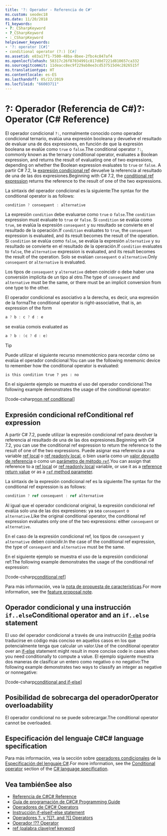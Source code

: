 ```yaml
---
title: '?: Operador - Referencia de C#'
ms.custom: seodec18
ms.date: 11/20/2018
f1_keywords:
- ?:_CSharpKeyword
- ?_CSharpKeyword
- :_CSharpKeyword
helpviewer_keywords:
- '?: operator [C#]'
- conditional operator (?:) [C#]
ms.assetid: e83a17f1-7500-48ba-8bee-2fbc4c847af4
ms.openlocfilehash: 58317c26f87034991c817d0d7221d810657ca332
ms.sourcegitcommit: 11deacc8ec9f229ab8ee3cd537515d4c2826515f
ms.translationtype: HT
ms.contentlocale: es-ES
ms.lasthandoff: 05/22/2019
ms.locfileid: "66003711"
---
```

# <a name="-operator-c-reference"></a><span data-ttu-id="896ce-102">?: Operador (Referencia de C#)</span><span class="sxs-lookup"><span data-stu-id="896ce-102">?: Operator (C# Reference)</span></span>

<span data-ttu-id="896ce-103">El operador condicional `?:`, normalmente conocido como operador condicional ternario, evalúa una expresión booleana y devuelve el resultado de evaluar una de dos expresiones, en función de que la expresión booleana se evalúe como `true` o `false`.</span><span class="sxs-lookup"><span data-stu-id="896ce-103">The conditional operator `?:`, commonly known as the ternary conditional operator, evaluates a Boolean expression, and returns the result of evaluating one of two expressions, depending on whether the Boolean expression evaluates to `true` or `false`.</span></span> <span data-ttu-id="896ce-104">A partir C# 7.2, la [expresión condicional ref](#conditional-ref-expression) devuelve la referencia al resultado de una de las dos expresiones.</span><span class="sxs-lookup"><span data-stu-id="896ce-104">Beginning with C# 7.2, the [conditional ref expression](#conditional-ref-expression) returns the reference to the result of one of the two expressions.</span></span>

<span data-ttu-id="896ce-105">La sintaxis del operador condicional es la siguiente:</span><span class="sxs-lookup"><span data-stu-id="896ce-105">The syntax for the conditional operator is as follows:</span></span>

```csharp
condition ? consequent : alternative
```

<span data-ttu-id="896ce-106">La expresión `condition` debe evaluarse como `true` o `false`.</span><span class="sxs-lookup"><span data-stu-id="896ce-106">The `condition` expression must evaluate to `true` or `false`.</span></span> <span data-ttu-id="896ce-107">Si `condition` se evalúa como `true`, se evalúa la expresión `consequent` y su resultado se convierte en el resultado de la operación.</span><span class="sxs-lookup"><span data-stu-id="896ce-107">If `condition` evaluates to `true`, the `consequent` expression is evaluated, and its result becomes the result of the operation.</span></span> <span data-ttu-id="896ce-108">Si `condition` se evalúa como `false`, se evalúa la expresión `alternative` y su resultado se convierte en el resultado de la operación.</span><span class="sxs-lookup"><span data-stu-id="896ce-108">If `condition` evaluates to `false`, the `alternative` expression is evaluated, and its result becomes the result of the operation.</span></span> <span data-ttu-id="896ce-109">Solo se evalúan `consequent` o `alternative`.</span><span class="sxs-lookup"><span data-stu-id="896ce-109">Only `consequent` or `alternative` is evaluated.</span></span>

<span data-ttu-id="896ce-110">Los tipos de `consequent` y `alternative` deben coincidir o debe haber una conversión implícita de un tipo al otro.</span><span class="sxs-lookup"><span data-stu-id="896ce-110">The type of `consequent` and `alternative` must be the same, or there must be an implicit conversion from one type to the other.</span></span>

<span data-ttu-id="896ce-111">El operador condicional es asociativo a la derecha, es decir, una expresión de la forma</span><span class="sxs-lookup"><span data-stu-id="896ce-111">The conditional operator is right-associative, that is, an expression of the form</span></span>

```csharp
a ? b : c ? d : e
```

<span data-ttu-id="896ce-112">se evalúa como</span><span class="sxs-lookup"><span data-stu-id="896ce-112">is evaluated as</span></span>

```csharp
a ? b : (c ? d : e)
```

> [!TIP]
> <span data-ttu-id="896ce-113">Puede utilizar el siguiente recurso mnemotécnico para recordar cómo se evalúa el operador condicional:</span><span class="sxs-lookup"><span data-stu-id="896ce-113">You can use the following mnemonic device to remember how the conditional operator is evaluated:</span></span>
>
> ```text
> is this condition true ? yes : no
> ```

<span data-ttu-id="896ce-114">En el siguiente ejemplo se muestra el uso del operador condicional:</span><span class="sxs-lookup"><span data-stu-id="896ce-114">The following example demonstrates the usage of the conditional operator:</span></span>

[!code-csharp[non ref conditional](~/samples/snippets/csharp/language-reference/operators/ConditionalExamples.cs#ConditionalValue)]

## <a name="conditional-ref-expression"></a><span data-ttu-id="896ce-115">Expresión condicional ref</span><span class="sxs-lookup"><span data-stu-id="896ce-115">Conditional ref expression</span></span>

<span data-ttu-id="896ce-116">A partir C# 7.2, puede utilizar la expresión condicional ref para devolver la referencia al resultado de una de las dos expresiones.</span><span class="sxs-lookup"><span data-stu-id="896ce-116">Beginning with C# 7.2, you can use the conditional ref expression to return the reference to the result of one of the two expressions.</span></span> <span data-ttu-id="896ce-117">Puede asignar esa referencia a una variable [ref local](../keywords/ref.md#ref-locals) o [ref readonly local](../keywords/ref.md#ref-readonly-locals), o bien usarla como un [valor devuelto de referencia](../keywords/ref.md#reference-return-values) o como un [parámetro de método `ref`](../keywords/ref.md#passing-an-argument-by-reference).</span><span class="sxs-lookup"><span data-stu-id="896ce-117">You can assign that reference to a [ref local](../keywords/ref.md#ref-locals) or [ref readonly local](../keywords/ref.md#ref-readonly-locals) variable, or use it as a [reference return value](../keywords/ref.md#reference-return-values) or as a [`ref` method parameter](../keywords/ref.md#passing-an-argument-by-reference).</span></span>

<span data-ttu-id="896ce-118">La sintaxis de la expresión condicional ref es la siguiente:</span><span class="sxs-lookup"><span data-stu-id="896ce-118">The syntax for the conditional ref expression is as follows:</span></span>

```csharp
condition ? ref consequent : ref alternative
```

<span data-ttu-id="896ce-119">Al igual que el operador condicional original, la expresión condicional ref evalúa solo una de las dos expresiones: ya sea `consequent` o `alternative`.</span><span class="sxs-lookup"><span data-stu-id="896ce-119">Like the original conditional operator, the conditional ref expression evaluates only one of the two expressions: either `consequent` or `alternative`.</span></span>

<span data-ttu-id="896ce-120">En el caso de la expresión condicional ref, los tipos de `consequent` y `alternative` deben coincidir.</span><span class="sxs-lookup"><span data-stu-id="896ce-120">In the case of the conditional ref expression, the type of `consequent` and `alternative` must be the same.</span></span>

<span data-ttu-id="896ce-121">En el siguiente ejemplo se muestra el uso de la expresión condicional ref:</span><span class="sxs-lookup"><span data-stu-id="896ce-121">The following example demonstrates the usage of the conditional ref expression:</span></span>

[!code-csharp[conditional ref](~/samples/snippets/csharp/language-reference/operators/ConditionalExamples.cs#ConditionalRef)]

<span data-ttu-id="896ce-122">Para más información, vea la [nota de propuesta de características](../../../../_csharplang/proposals/csharp-7.2/conditional-ref.md).</span><span class="sxs-lookup"><span data-stu-id="896ce-122">For more information, see the [feature proposal note](../../../../_csharplang/proposals/csharp-7.2/conditional-ref.md).</span></span>

## <a name="conditional-operator-and-an-ifelse-statement"></a><span data-ttu-id="896ce-123">Operador condicional y una instrucción `if..else`</span><span class="sxs-lookup"><span data-stu-id="896ce-123">Conditional operator and an `if..else` statement</span></span>

<span data-ttu-id="896ce-124">El uso del operador condicional a través de una instrucción [if-else](../keywords/if-else.md) podría traducirse en código más conciso en aquellos casos en los que potencialmente tenga que calcular un valor.</span><span class="sxs-lookup"><span data-stu-id="896ce-124">Use of the conditional operator over an [if-else](../keywords/if-else.md) statement might result in more concise code in cases when you need conditionally to compute a value.</span></span> <span data-ttu-id="896ce-125">El ejemplo siguiente muestra dos maneras de clasificar un entero como negativo o no negativo:</span><span class="sxs-lookup"><span data-stu-id="896ce-125">The following example demonstrates two ways to classify an integer as negative or nonnegative:</span></span>

[!code-csharp[conditional and if-else](~/samples/snippets/csharp/language-reference/operators/ConditionalExamples.cs#CompareWithIf)]

## <a name="operator-overloadability"></a><span data-ttu-id="896ce-126">Posibilidad de sobrecarga del operador</span><span class="sxs-lookup"><span data-stu-id="896ce-126">Operator overloadability</span></span>

<span data-ttu-id="896ce-127">El operador condicional no se puede sobrecargar.</span><span class="sxs-lookup"><span data-stu-id="896ce-127">The conditional operator cannot be overloaded.</span></span>

## <a name="c-language-specification"></a><span data-ttu-id="896ce-128">Especificación del lenguaje C#</span><span class="sxs-lookup"><span data-stu-id="896ce-128">C# language specification</span></span>

<span data-ttu-id="896ce-129">Para más información, vea la sección sobre [operadores condicionales](~/_csharplang/spec/expressions.md#conditional-operator) de la [Especificación del lenguaje C#](../language-specification/index.md).</span><span class="sxs-lookup"><span data-stu-id="896ce-129">For more information, see the [Conditional operator](~/_csharplang/spec/expressions.md#conditional-operator) section of the [C# language specification](../language-specification/index.md).</span></span>

## <a name="see-also"></a><span data-ttu-id="896ce-130">Vea también</span><span class="sxs-lookup"><span data-stu-id="896ce-130">See also</span></span>

- [<span data-ttu-id="896ce-131">Referencia de C#</span><span class="sxs-lookup"><span data-stu-id="896ce-131">C# Reference</span></span>](../index.md)
- [<span data-ttu-id="896ce-132">Guía de programación de C#</span><span class="sxs-lookup"><span data-stu-id="896ce-132">C# Programming Guide</span></span>](../../programming-guide/index.md)
- [<span data-ttu-id="896ce-133">Operadores de C#</span><span class="sxs-lookup"><span data-stu-id="896ce-133">C# Operators</span></span>](index.md)
- [<span data-ttu-id="896ce-134">Instrucción if-else</span><span class="sxs-lookup"><span data-stu-id="896ce-134">if-else statement</span></span>](../keywords/if-else.md)
- <span data-ttu-id="896ce-135">[Operadores ?. y ?[]](member-access-operators.md#null-conditional-operators--and-)</span><span class="sxs-lookup"><span data-stu-id="896ce-135">[?. and ?[] Operators](member-access-operators.md#null-conditional-operators--and-)</span></span>
- [<span data-ttu-id="896ce-136">Operador !</span><span class="sxs-lookup"><span data-stu-id="896ce-136">?? Operator</span></span>](null-coalescing-operator.md)
- [<span data-ttu-id="896ce-137">ref (palabra clave)</span><span class="sxs-lookup"><span data-stu-id="896ce-137">ref keyword</span></span>](../keywords/ref.md)
